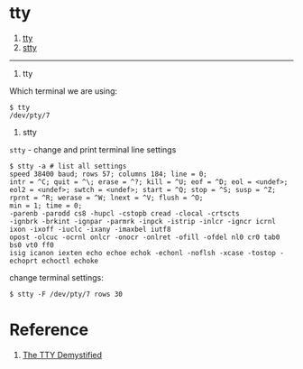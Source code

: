 tty
========

1. [tty](#tty)
1. [stty](#stty)

-------------

1. <a name="tty">tty</a>

  Which terminal we are using:

  ```shell
  $ tty
  /dev/pty/7
  ```

1. <a name="stty">stty</a>

  `stty` - change and print terminal line settings

  ```shell
  $ stty -a # list all settings
  speed 38400 baud; rows 57; columns 184; line = 0;
  intr = ^C; quit = ^\; erase = ^?; kill = ^U; eof = ^D; eol = <undef>; eol2 = <undef>; swtch = <undef>; start = ^Q; stop = ^S; susp = ^Z; rprnt = ^R; werase = ^W; lnext = ^V; flush = ^O;
  min = 1; time = 0;
  -parenb -parodd cs8 -hupcl -cstopb cread -clocal -crtscts
  -ignbrk -brkint -ignpar -parmrk -inpck -istrip -inlcr -igncr icrnl ixon -ixoff -iuclc -ixany -imaxbel iutf8
  opost -olcuc -ocrnl onlcr -onocr -onlret -ofill -ofdel nl0 cr0 tab0 bs0 vt0 ff0
  isig icanon iexten echo echoe echok -echonl -noflsh -xcase -tostop -echoprt echoctl echoke
  ```

  change terminal settings:

  ```shell
  $ stty -F /dev/pty/7 rows 30
  ```

# Reference

1. [The TTY Demystified](http://www.linusakesson.net/programming/tty/index.php)
